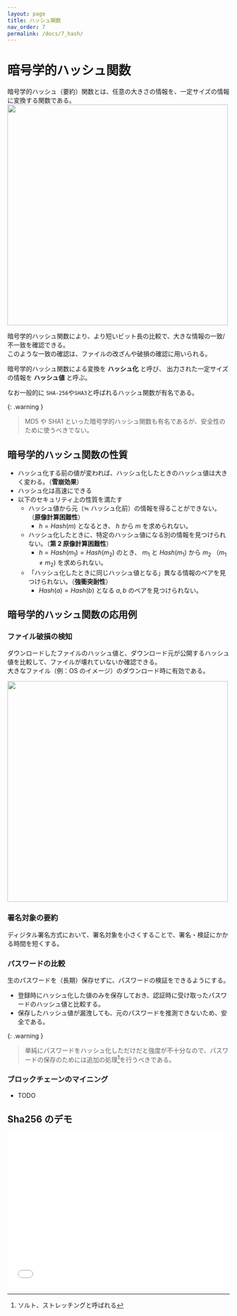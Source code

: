 ```yaml
---
layout: page
title: ハッシュ関数
nav_order: 7
permalink: /docs/7_hash/
---
```


<script>
    MathJax = {
      tex: {
        inlineMath: [['$','$'], ['\\(','\\)']],
        processEscapes: true,
        tags: "ams",
        autoload: {
          color: [],
          colorV2: ['color']
        },
        packages: {'[+]': ['noerrors']}
      },
      chtml: {
        matchFontHeight: false,
        displayAlign: "left",
        displayIndent: "2em"
      },
      options: {
        renderActions: {
          /* add a new named action to render <script type="math/tex"> */
          find_script_mathtex: [10, function (doc) {
            for (const node of document.querySelectorAll('script[type^="math/tex"]')) {
              const display = !!node.type.match(/; *mode=display/);
              const math = new doc.options.MathItem(node.textContent, doc.inputJax[0], display);
              const text = document.createTextNode('');
              node.parentNode.replaceChild(text, node);
              math.start = {node: text, delim: '', n: 0};
              math.end = {node: text, delim: '', n: 0};
              doc.math.push(math);
            }
          }, '']
        }
      },
      loader: {
        load: ['[tex]/noerrors']
      }
    };
</script>
<script async src="https://cdn.jsdelivr.net/npm/mathjax@3/es5/tex-chtml.js" id="MathJax-script"></script>

# 暗号学的ハッシュ関数

暗号学的ハッシュ（要約）関数とは、任意の大きさの情報を、一定サイズの情報に変換する関数である。  
<img src="../../img/hash.png" height="500px" />

暗号学的ハッシュ関数により、より短いビット長の比較で、大きな情報の一致/不一致を確認できる。  
このような一致の確認は、ファイルの改ざんや破損の確認に用いられる。

暗号学的ハッシュ関数による変換を **ハッシュ化** と呼び、
出力された一定サイズの情報を **ハッシュ値** と呼ぶ。

なお一般的に `SHA-256`や`SHA3`と呼ばれるハッシュ関数が有名である。

{: .warning }

> MD5 や SHA1 といった暗号学的ハッシュ関数も有名であるが、安全性のために使うべきでない。

## 暗号学的ハッシュ関数の性質

- ハッシュ化する前の値が変われば、ハッシュ化したときのハッシュ値は大きく変わる。（**雪崩効果**）
- ハッシュ化は高速にできる
- 以下のセキュリティ上の性質を満たす
  - ハッシュ値から元（≒ ハッシュ化前）の情報を得ることができない。（**原像計算困難性**）
    - $h = Hash(m)$ となるとき、 $h$ から $m$ を求められない。
  - ハッシュ化したときに、特定のハッシュ値になる別の情報を見つけられない。（**第 2 原像計算困難性**）
    - $h = Hash(m_1) = Hash(m_2)$ のとき、 $m_1$ と $Hash(m_1)$ から $m_2$ （$m_1 \neq m_2$) を求められない。
  - 「ハッシュ化したときに同じハッシュ値となる」異なる情報のペアを見つけられない。（**強衝突耐性**）
    - $Hash(a) = Hash(b)$ となる $a, b$ のペアを見つけられない。

## 暗号学的ハッシュ関数の応用例

### ファイル破損の検知

ダウンロードしたファイルのハッシュ値と、ダウンロード元が公開するハッシュ値を比較して、ファイルが壊れていないか確認できる。  
大きなファイル（例：OS のイメージ）のダウンロード時に有効である。

<img src="../../img/hash2.png" height="500px" />

### 署名対象の要約

ディジタル署名方式において、署名対象を小さくすることで、署名・検証にかかる時間を短くする。

### パスワードの比較

生のパスワードを（長期）保存せずに、パスワードの検証をできるようにする。

- 登録時にハッシュ化した値のみを保存しておき、認証時に受け取ったパスワードのハッシュ値と比較する。
- 保存したハッシュ値が漏洩しても、元のパスワードを推測できないため、安全である。

{: .warning }

> 単純にパスワードをハッシュ化しただけだと強度が不十分なので、パスワードの保存のためには追加の処理[^additional]を行うべきである。

### ブロックチェーンのマイニング

- TODO

## Sha256 のデモ

<iframe src="../../demo/sha.html" height="350px" width="100%" scrolling="no" frameborder="0"></iframe>

[^additional]: ソルト、ストレッチングと呼ばれる
